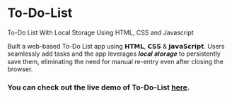 # To-Do-List
To-Do List With Local Storage Using HTML, CSS and Javascript

Built a web-based To-Do List app using 𝗛𝗧𝗠𝗟, 𝗖𝗦𝗦 & 𝗝𝗮𝘃𝗮𝗦𝗰𝗿𝗶𝗽𝘁. Users seamlessly add tasks and the app leverages 𝒍𝒐𝒄𝒂𝒍 𝒔𝒕𝒐𝒓𝒂𝒈𝒆 to persistently save them, eliminating the need for manual re-entry even after closing the browser.


### You can check out the live demo of To-Do-List [here](https://imadjaha.github.io/To-Do-List/).

